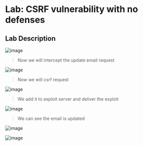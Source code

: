 # Lab: CSRF vulnerability with no defenses #

## Lab Description ##

![image](https://github.com/anandurdas11/Web_Securityy/assets/83402050/e192d418-93f2-4e8a-a59a-5305ac14dbac)

> Now we will intercept the update email request

![image](https://github.com/anandurdas11/Web_Securityy/assets/83402050/2768c9ce-3a17-4521-b66c-e9f481c58104)

> Now we will csrf request

![image](https://github.com/anandurdas11/Web_Securityy/assets/83402050/4f68d72b-6772-4913-8b8c-3b60d11881e5)

> We add it to exploit server and deliver the exploit

![image](https://github.com/anandurdas11/Web_Securityy/assets/83402050/bc657a42-7e49-4ebd-b029-117a33eb3b60)

> We can see the email is updated

![image](https://github.com/anandurdas11/Web_Securityy/assets/83402050/beb3799f-f0a3-4876-94c9-ac779bc92344)

![image](https://github.com/anandurdas11/Web_Securityy/assets/83402050/df704493-b317-4b4e-a82d-963a5e33ec6d)

